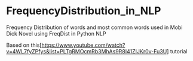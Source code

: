 # FrequencyDistribution_in_NLP
Frequency Distribution of words and most common words used in Mobi Dick Novel using FreqDist in Python NLP

Based on this[https://www.youtube.com/watch?v=4WL7fyZPfys&list=PLTgRMOcmRb3MhAs9R8I41ZIJKr0v-Fu3U] tutorial

